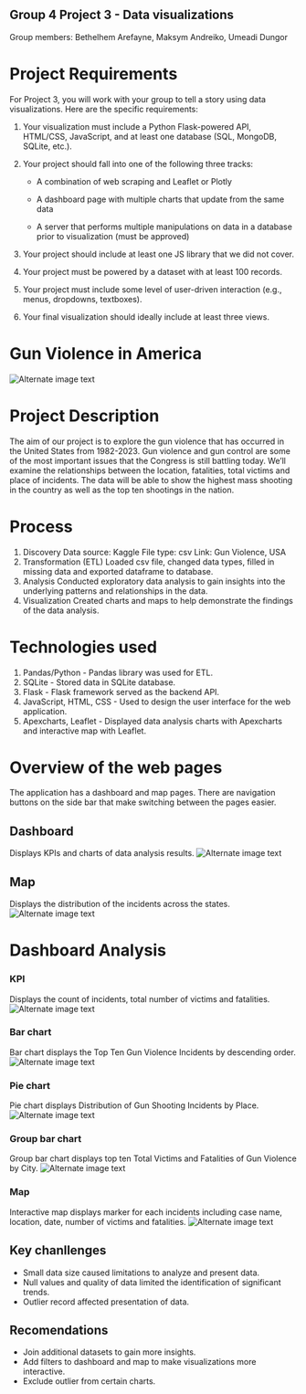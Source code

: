  ## Group 4 Project 3 - Data visualizations
Group members: Bethelhem Arefayne, Maksym Andreiko, Umeadi Dungor

# Project Requirements
For Project 3, you will work with your group to tell a story using data visualizations. Here are the specific requirements:

1. Your visualization must include a Python Flask-powered API, HTML/CSS, JavaScript, and at least one database (SQL, MongoDB, SQLite, etc.).

2. Your project should fall into one of the following three tracks:

    * A combination of web scraping and Leaflet or Plotly

    * A dashboard page with multiple charts that update from the same data

    * A server that performs multiple manipulations on data in a database prior to visualization (must be approved)

3. Your project should include at least one JS library that we did not cover.

4. Your project must be powered by a dataset with at least 100 records.

5.  Your project must include some level of user-driven interaction (e.g., menus, dropdowns, textboxes).

3. Your final visualization should ideally include at least three views.

# Gun Violence in America
![Alternate image text](/images/better.png)


# Project Description
The aim of our project is to explore the gun violence that has occurred in the United States from 1982-2023. Gun violence and gun control are some of the most important issues that the Congress is still battling today. We’ll examine the relationships between the location, fatalities, total victims and place of incidents. The data will be able to show the highest mass shooting in the country as well as the top ten shootings in the nation.

# Process
1. Discovery
Data source: Kaggle
File type: csv
Link: Gun Violence, USA
2. Transformation (ETL)
Loaded csv file, changed data types, filled in missing data and exported dataframe to database.
3. Analysis
Conducted exploratory data analysis to gain insights into the underlying patterns and relationships in the data.
4. Visualization
Created charts and maps to help demonstrate the findings of the data analysis.

# Technologies used
1. Pandas/Python - Pandas library was used for ETL.
2. SQLite - Stored data in SQLite database.
3. Flask - Flask framework served as the backend API.
4. JavaScript, HTML, CSS - Used to design the user interface for the web application.
5. Apexcharts, Leaflet - Displayed data analysis charts with Apexcharts and interactive map with Leaflet.

# Overview of the web pages
The application has a dashboard and map pages. There are navigation buttons on the side bar that make switching between the pages easier.
## Dashboard
Displays KPIs and charts of data analysis results.
![Alternate image text](/images/dashboard.png)
## Map
Displays the distribution of the incidents across the states.
![Alternate image text](/images/map.png)

# Dashboard Analysis
### KPI
Displays the count of incidents, total number of victims and fatalities.
![Alternate image text](/images/KPIs.png)

### Bar chart
Bar chart displays the Top Ten Gun Violence Incidents by descending order.
![Alternate image text](/images/top_ten_incidents.png)

### Pie chart
Pie chart displays Distribution of Gun Shooting Incidents by Place.
![Alternate image text](/images/Incidents_by_Place.png)

### Group bar chart
Group bar chart displays top ten Total Victims and Fatalities of Gun Violence by City. 
![Alternate image text](/images/total_victims.png)

### Map
Interactive map displays marker for each incidents including case name, location, date, number of victims and fatalities.
![Alternate image text](/images/map2.png)

## Key chanllenges
* Small data size caused limitations to analyze and present data.
* Null values and quality of data limited the identification of significant trends. 
* Outlier record affected presentation of data.

## Recomendations
* Join additional datasets to gain more insights.
* Add filters to dashboard and map to make visualizations more interactive.
* Exclude outlier from certain charts.










